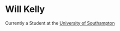 # Will Kelly

Currently a Student at the [University of Southampton](https://www.southampton.ac.uk/)
